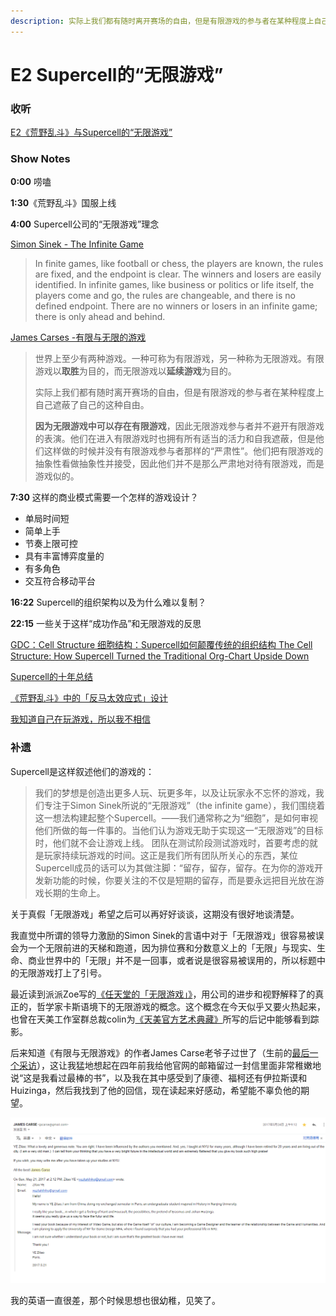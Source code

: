 ```yaml
---
description: 实际上我们都有随时离开赛场的自由，但是有限游戏的参与者在某种程度上自己遮蔽了自己的这种自由。
---
```


# E2 Supercell的“无限游戏”

### 收听

[E2《荒野乱斗》与Supercell的“无限游戏”](https://www.xiaoyuzhoufm.com/episode/5ef1608d418a84a046a1ca61?s=eyJ1IjogIjVlYmNkNzkwMjFhYzg1ODA0MTJiNzcxMCJ9)



### Show Notes

**0:00** 唠嗑

**1:30**《荒野乱斗》国服上线

**4:00** Supercell公司的“无限游戏”理念

 [Simon Sinek - The Infinite Game](https://simonsinek.com/product/the-infinite-game/)

> In finite games, like football or chess, the players are known, the rules are fixed, and the endpoint is clear. The winners and losers are easily identified. In infinite games, like business or politics or life itself, the players come and go, the rules are changeable, and there is no defined endpoint. There are no winners or losers in an infinite game; there is only ahead and behind.

 [James Carses -有限与无限的游戏](https://book.douban.com/subject/33438841/)

> 世界上至少有两种游戏。一种可称为有限游戏，另一种称为无限游戏。有限游戏以**取胜**为目的，而无限游戏以**延续游戏**为目的。
>
> 实际上我们都有随时离开赛场的自由，但是有限游戏的参与者在某种程度上自己遮蔽了自己的这种自由。
>
> **因为无限游戏中可以存在有限游戏**，因此无限游戏参与者并不避开有限游戏的表演。他们在进入有限游戏时也拥有所有适当的活力和自我遮蔽，但是他们这样做的时候并没有有限游戏参与者那样的“严肃性”。他们把有限游戏的抽象性看做抽象性并接受，因此他们并不是那么严肃地对待有限游戏，而是游戏似的。

**7:30** 这样的商业模式需要一个怎样的游戏设计？

* 单局时间短
* 简单上手
* 节奏上限可控
* 具有丰富博弈度量的
* 有多角色
* 交互符合移动平台

**16:22** Supercell的组织架构以及为什么难以复制？

**22:15** 一些关于这样“成功作品”和无限游戏的反思

[GDC：Cell Structure 细胞结构：Supercell如何颠覆传统的组织结构 The Cell Structure: How Supercell Turned the Traditional Org-Chart Upside Down](https://www.youtube.com/watch?v=crbQgePq5CY&t=17s)

[Supercell的十年总结](https://zhuanlan.zhihu.com/p/141728936)

[《荒野乱斗》中的「反马太效应式」设计](https://www.zhihu.com/question/388508719/answer/1275306446)

[我知道自己在玩游戏，所以我不相信](https://zhuanlan.zhihu.com/p/25055224)

### 

### 补遗

Supercell是这样叙述他们的游戏的：

> 我们的梦想是创造出更多人玩、玩更多年，以及让玩家永不忘怀的游戏，我们专注于Simon Sinek所说的“无限游戏”（the infinite game），我们围绕着这一想法构建起整个Supercell。——我们通常称之为“细胞”，是如何审视他们所做的每一件事的。当他们认为游戏无助于实现这一“无限游戏”的目标时，他们就不会让游戏上线。 团队在测试阶段测试游戏时，首要考虑的就是玩家持续玩游戏的时间。这正是我们所有团队所关心的东西，某位Supercell成员的话可以为其做注脚：“留存，留存，留存。在为你的游戏开发新功能的时候，你要关注的不仅是短期的留存，而是要永远把目光放在游戏长期的生命上。

关于真假「无限游戏」希望之后可以再好好谈谈，这期没有很好地谈清楚。

我直觉中所谓的领导力激励的Simon Sinek的言语中对于「无限游戏」很容易被误会为一个无限前进的天梯和跑道，因为排位赛和分数意义上的「无限」与现实、生命、商业世界中的「无限」并不是一回事，或者说是很容易被误用的，所以标题中的无限游戏打上了引号。

最近读到派派Zoe写的[《任天堂的「无限游戏」》](https://mp.weixin.qq.com/s?__biz=MzA4Nzc0NTQwNg==&mid=2447638267&idx=1&sn=a63dc3dcfdb694a3cac4b322ebf93fa8&chksm=8423e8eab35461fcf307d2748c56ca380b6960b221e9c04e86a863e1fee2da37fe0eaab16eeb&mpshare=1&scene=1&srcid=1016YdjwkdLULLxPukgckwa4&sharer_sharetime=1602823313526&sharer_shareid=a32291ecfe316baf5583a290742e9439&key=bd016e65e567670130a7fd47665a3e236404b144b1a4cbb54485225e95062783ab28e0f26271e2d0f0355e176c4df2729e718c314c55c1eb649e122b56e7fb982b192e477b77159ab4666cf27695b462d84d99b1a62da65c4153d4f46eb87c3a560f53626269d02dc22004810f95b0c2b95de83f8cc8b9c0d6f2cfd46a5db20a&ascene=1&uin=MjI1MDgwODAwMA%3D%3D&devicetype=Windows+10+x64&version=6300002f&lang=zh_CN&exportkey=AaY4dVkWAG0HIzmVpQCc0Vw%3D&pass_ticket=yM7CIgCRi1ajOx7hYpxwm34Tnnp%2FmpqmY2Ws57Kt3s4kPzSvl3ccxy6rdVy%2BPyDT&wx_header=0)，用公司的进步和视野解释了的真正的，哲学家卡斯语境下的无限游戏的概念。这个概念在今天似乎又要火热起来，也曾在天美工作室群总裁colin为[《天美官方艺术典藏》](https://book.douban.com/subject/31170073/)所写的后记中能够看到踪影。

后来知道《有限与无限游戏》的作者James Carse老爷子过世了（生前的[最后一个采访](https://m.okjike.com/originalPosts/6046488f334e900011678110?s=ewoidSI6ICI1YzZlN2RhZTViZDllMTAwMTA3ZWFkZDgiCn0=)），这让我猛地想起在四年前我给他官网的邮箱留过一封信里面非常稚嫩地说“这是我看过最棒的书”，以及我在其中感受到了康德、福柯还有伊拉斯谟和Huizinga，然后我找到了他的回信，现在读起来好感动，希望能不辜负他的期望。

![](../.gitbook/assets/jamescarse.png)

我的英语一直很差，那个时候思想也很幼稚，见笑了。

